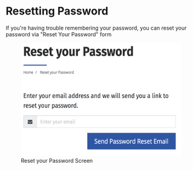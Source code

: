 # Resetting Password

If you're having trouble remembering your password, you can reset your password via "Reset Your Password" form

<figure>
    <img src="/assets/reset-your-password.png" height="300" />
    <figcaption>Reset your Password Screen</figcaption>
</figure>


